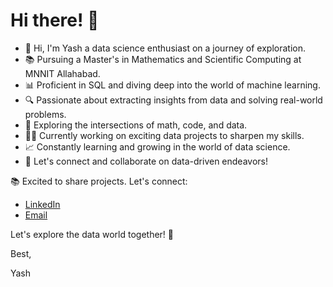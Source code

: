 # Hi there! 👋

- 👋 Hi, I'm Yash a data science enthusiast on a journey of exploration.
- 📚 Pursuing a Master's in Mathematics and Scientific Computing at MNNIT Allahabad.
- 📊 Proficient in SQL and diving deep into the world of machine learning.
- 🔍 Passionate about extracting insights from data and solving real-world problems.
- 🌟 Exploring the intersections of math, code, and data.
- 👨‍💻 Currently working on exciting data projects to sharpen my skills.
- 📈 Constantly learning and growing in the world of data science.
- 💌 Let's connect and collaborate on data-driven endeavors!

📚 Excited to share projects. Let's connect:

- [LinkedIn](https://www.linkedin.com/in/yashm08)
- [Email](yashmasane68@gmail.com)

Let's explore the data world together! 🚀

Best,

Yash
